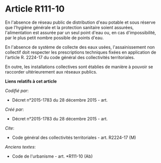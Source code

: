 # Article R111-10

En l'absence de réseau public de distribution d'eau potable et sous réserve que l'hygiène générale et la protection sanitaire
soient assurées, l'alimentation est assurée par un seul point d'eau ou, en cas d'impossibilité, par le plus petit nombre
possible de points d'eau.

En l'absence de système de collecte des eaux usées, l'assainissement non collectif doit respecter les prescriptions
techniques fixées en application de l'article R. 2224-17 du code général des collectivités territoriales.

En outre, les installations collectives sont établies de manière à pouvoir se raccorder ultérieurement aux réseaux publics.

**Liens relatifs à cet article**

_Codifié par_:

  - Décret n°2015-1783 du 28 décembre 2015 - art.

_Créé par_:

  - Décret n°2015-1783 du 28 décembre 2015 - art.

_Cite_:

  - Code général des collectivités territoriales - art. R2224-17 (M)

_Anciens textes_:

  - Code de l'urbanisme - art. *R111-10 (Ab)
